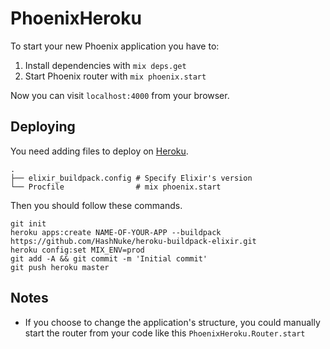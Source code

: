 # PhoenixHeroku

To start your new Phoenix application you have to:

1. Install dependencies with `mix deps.get`
2. Start Phoenix router with `mix phoenix.start`

Now you can visit `localhost:4000` from your browser.

## Deploying

You need adding files to deploy on [Heroku](https://www.heroku.com/).

```
.
├── elixir_buildpack.config # Specify Elixir's version
└── Procfile                # mix phoenix.start
```

Then you should follow these commands.

```
git init
heroku apps:create NAME-OF-YOUR-APP --buildpack https://github.com/HashNuke/heroku-buildpack-elixir.git
heroku config:set MIX_ENV=prod
git add -A && git commit -m 'Initial commit'
git push heroku master
```

## Notes

* If you choose to change the application's structure, you could manually start the router from your code like this `PhoenixHeroku.Router.start`
